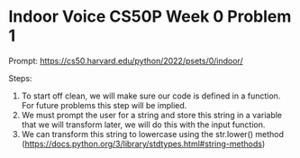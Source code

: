# Indoor Voice CS50P Week 0 Problem 1

Prompt:
https://cs50.harvard.edu/python/2022/psets/0/indoor/

Steps:
1) To start off clean, we will make sure our code is defined in a function. For future problems this step will be implied.
2) We must prompt the user for a string and store this string in a variable that we will transform later, we will do this with the input function.
3) We can transform this string to lowercase using the str.lower() method (https://docs.python.org/3/library/stdtypes.html#string-methods)

